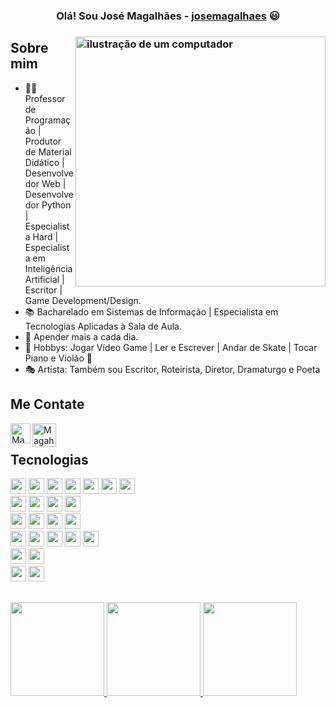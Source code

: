 <h3 align="center"> Olá! Sou José Magalhães - <a href="https://discordapp.com/users/josemagalhaes">josemagalhaes</a> 😃<h3>

 <img src="https://github.com/Magah051/Magah051/assets/31749933/f103a784-a97d-40ca-8021-876d1441c176" alt="ilustração de um computador" min-width="400px" max-width="400px" width="400px" align="right"> 

<p align="left">
  <!--
 <a href="https://discordapp.com/users/676156690395037713/" target="_blank"><img alt="Discord" src="https://img.shields.io/website?label=zF4ke%238556&style=for-the-badge&logo=discord&url=https://discordapp.com/users/676156690395037713/"></a></p>
 -->

## Sobre mim

- 🙋‍♂️ Professor de Programação | Produtor de Material Didático | Desenvolvedor Web | Desenvolvedor Python | Especialista Hard | Especialista em Inteligência Artificial | Escritor | Game Development/Design.
- 📚 Bacharelado em Sistemas de Informação | Especialista em Tecnologias Aplicadas à Sala de Aula.
- 🚩 Apender mais a cada dia.
- 🧩 Hobbys: Jogar Vídeo Game | Ler e Escrever | Andar de Skate | Tocar Piano e Violão 🧐
- 🎭 Artista: Também sou Escritor, Roteirista, Diretor, Dramaturgo e Poeta 


## Me Contate
<!--
<a href="https://discordapp.com/users/676156690395037713/"><img align="left" alt="zF4ke | Discord" width="32px" src="https://discord.com/assets/3437c10597c1526c3dbd98c737c2bcae.svg"></a>
<a href="https://www.youtube.com/channel/UCJy61YshUt3CIU7OSDKfudA"><img align="left" alt="zF4ke | YouTube" width="32px" src="https://github.com/zF4ke/zF4ke/blob/master/youtube_social_icon_red.png"></a>
<a href="https://twitter.com/zF4ked"><img align="left" alt="zF4ked | Twitter" width="32px" src="https://github.com/zF4ke/zF4ke/blob/master/twitter_logo_blue.svg"></a>
-->
<a href="https://www.linkedin.com/in/jos%C3%A9-de-sousa-magalh%C3%A3es-9aa00a289/"><img align="left" alt="Magah051 | LinkedIn" width="32px" src="https://cdn-icons-png.flaticon.com/512/174/174857.png"></a>
<a href="mailto:joses.magalhaes12@gmail.com"><img align="left" alt="Magah051 | Gmail" width="38px" src="https://seeklogo.com/images/G/gmail-new-2020-logo-32DBE11BB4-seeklogo.com.png"></a>
<br />

## Tecnologias 
<img height="25" src="https://img.shields.io/badge/html5-E34F26.svg?&style=for-the-badge&logo=html5&logoColor=white"></img>
<img height="25" src="https://img.shields.io/badge/css3-1572B6.svg?&style=for-the-badge&logo=css3&logoColor=white"></img> 
<img height="25" src="https://img.shields.io/badge/javascript-ffff00.svg?&style=for-the-badge&logo=javascript&logoColor=000"></img>
<img height="25" src="https://img.shields.io/badge/nodejs-339933.svg?&style=for-the-badge&logo=node.js&logoColor=white"></img>
<img height="25" src="https://img.shields.io/badge/react-000033.svg?&style=for-the-badge&logo=react&logoColor=white"> </img>
<img height="25" src="https://img.shields.io/badge/angular-%23DD0031.svg?&style=for-the-badge&logo=angular&logoColor=white"> </img>
<img height="25" src="https://img.shields.io/badge/vuejs-%2335495e.svg?&style=for-the-badge&logo=vuedotjs&logoColor=white"> </img>
<br>
<img height="25" src="https://img.shields.io/badge/material-33adff.svg?&style=for-the-badge&logo=material-ui&logoColor=white"> </img>
<img height="25" src="https://img.shields.io/badge/bootstrap-33adff.svg?&style=for-the-badge&logo=bootstrap&logoColor=white"> </img>
<img height="25" src="https://img.shields.io/badge/django-%23092E20.svg?&style=for-the-badge&logo=django&logoColor=white"> </img>
<img height="25" src="https://img.shields.io/badge/laravel-%23FF2D20.svg?&style=for-the-badge&logo=laravel&logoColor=white"> </img>
<br>
<img height="25" src="https://img.shields.io/badge/python-3776AB.svg?&style=for-the-badge&logo=python&logoColor=white"> </img>
<img height="25" src="https://img.shields.io/badge/c%23-%23239120.svg?&style=for-the-badge&logo=c-sharp&logoColor=white"> </img>
<img height="25" src="https://img.shields.io/badge/java-%23ED8B00.svg?&style=for-the-badge&logo=openjdk&logoColor=white"> </img>
<img height="25" src="https://img.shields.io/badge/php-%23777BB4.svg?&style=for-the-badge&logo=php&logoColor=white"> </img>
<br>
<img height="25" src="https://img.shields.io/badge/postgresql-336791.svg?&style=for-the-badge&logo=postgresql&logoColor=white"></img>
<img height="25" src="https://img.shields.io/badge/mysql-4479A1.svg?&style=for-the-badge&logo=mysql&logoColor=white"></img>
<img height="25" src="https://img.shields.io/badge/MongoDB-47A248.svg?&style=for-the-badge&logo=MongoDB&logoColor=white"></img>
<img height="25" src="https://img.shields.io/badge/sqlite-%2307405e.svg?&style=for-the-badge&logo=sqlite&logoColor=white"></img>
<img height="25" src="https://img.shields.io/badge/Microsoft%20SQL%20Server-CC2927?&style=for-the-badge&logo=microsoft%20sql%20server&logoColor=white"></img>
<br>
<img height="25" src="https://img.shields.io/badge/Git-F05032.svg?&style=for-the-badge&logo=Git&logoColor=white"></img>
<img height="25" src="https://img.shields.io/badge/docker-%230db7ed.svg?&style=for-the-badge&logo=Docker&logoColor=white"></img>
<br>
<img height="25" src="https://img.shields.io/badge/Ubuntu-E95420.svg?&style=for-the-badge&logo=Ubuntu&logoColor=white"></img>
<img height="25" src="https://img.shields.io/badge/Windows-0078D6?&style=for-the-badge&logo=Windows&logoColor=white"></img>

## 
<div align="left"> <!-- trocar para "center" quando as curiosidades estiverem ativadas -->
  <a href="https://github.com/Magah051">
  <img height="150em" src="https://github-readme-stats.vercel.app/api?username=Magah051&show_icons=true&theme=radical"/>
  <img height="150em" src="https://github-readme-stats.vercel.app/api/top-langs/?username=Magah051&layout=compact&langs_count=7&theme=dracula"/>
  <img height="150em"  src="https://github-readme-streak-stats.herokuapp.com/?user=Magah051&layout=compact&langs_count=7&theme=dracula"/>
   


</div>
